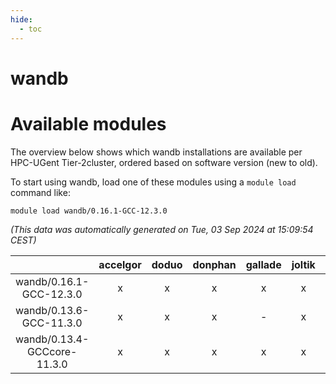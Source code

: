 ```yaml
---
hide:
  - toc
---
```


wandb
=====

# Available modules


The overview below shows which wandb installations are available per HPC-UGent Tier-2cluster, ordered based on software version (new to old).

To start using wandb, load one of these modules using a `module load` command like:

```shell
module load wandb/0.16.1-GCC-12.3.0
```

*(This data was automatically generated on Tue, 03 Sep 2024 at 15:09:54 CEST)*  

| |accelgor|doduo|donphan|gallade|joltik|shinx|skitty|
| :---: | :---: | :---: | :---: | :---: | :---: | :---: | :---: |
|wandb/0.16.1-GCC-12.3.0|x|x|x|x|x|x|x|
|wandb/0.13.6-GCC-11.3.0|x|x|x|-|x|-|x|
|wandb/0.13.4-GCCcore-11.3.0|x|x|x|x|x|-|x|
